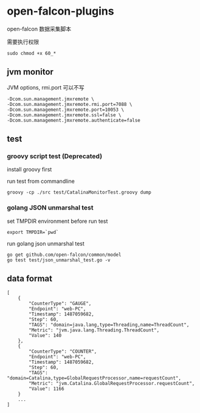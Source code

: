 # open-falcon-plugins
open-falcon 数据采集脚本

需要执行权限
```
sudo chmod +x 60_*
```


## jvm monitor
JVM options, rmi.port 可以不写
```
-Dcom.sun.management.jmxremote \
-Dcom.sun.management.jmxremote.rmi.port=7088 \
-Dcom.sun.management.jmxremote.port=10053 \
-Dcom.sun.management.jmxremote.ssl=false \
-Dcom.sun.management.jmxremote.authenticate=false
```

## test

### groovy script test (Deprecated)

install groovy first

run test from commandline
```
groovy -cp ./src test/CatalinaMonitorTest.groovy dump
```

### golang JSON unmarshal test
set TMPDIR environment before run test
```
export TMPDIR=`pwd`
```
run golang json unmarshal test
```
go get github.com/open-falcon/common/model
go test test/json_unmarshal_test.go -v
```

## data format
```
[
    {
        "CounterType": "GAUGE",
        "Endpoint": "web-PC",
        "Timestamp": 1487059682,
        "Step": 60,
        "TAGS": "domain=java.lang,type=Threading,name=ThreadCount",
        "Metric": "jvm.java.lang.Threading.ThreadCount",
        "Value": 140
    },
    {
        "CounterType": "COUNTER",
        "Endpoint": "web-PC",
        "Timestamp": 1487059682,
        "Step": 60,
        "TAGS": "domain=Catalina,type=GlobalRequestProcessor,name=requestCount",
        "Metric": "jvm.Catalina.GlobalRequestProcessor.requestCount",
        "Value": 1166
    }
    ...
]
```
